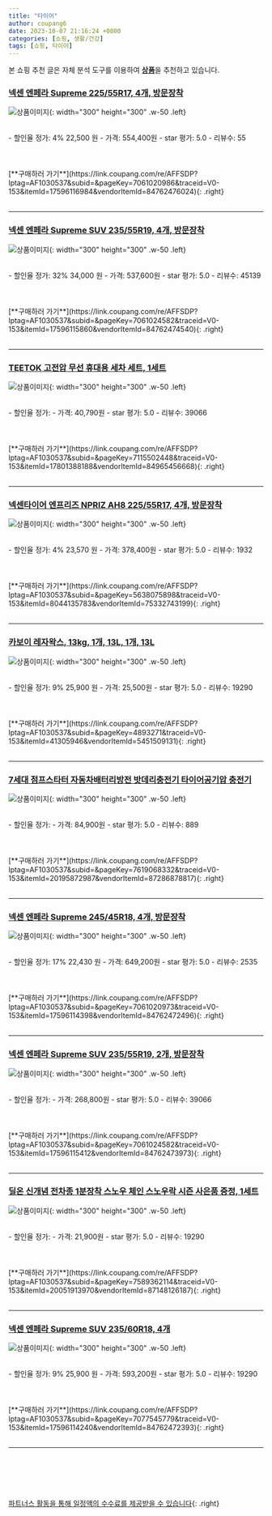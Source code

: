 ```yaml
---
title: "타이어"
author: coupang6
date: 2023-10-07 21:16:24 +0800
categories: [쇼핑, 생활/건강]
tags: [쇼핑, 타이어]
---
```


본 쇼핑 추천 글은 자체 분석 도구를 이용하여 [**상품**](https://link.coupang.com/a/bao1ui)을 추천하고 있습니다.

### [넥센 엔페라 Supreme 225/55R17, 4개, 방문장착](https://link.coupang.com/re/AFFSDP?lptag=AF1030537&subid=&pageKey=7061020986&traceid=V0-153&itemId=17596116984&vendorItemId=84762476024)

![상품이미지](https://thumbnail10.coupangcdn.com/thumbnails/remote/230x230ex/image/retail/images/9108131618027297-392bac9e-75ee-4db4-94c9-ed71ee70a570.jpg){: width="300" height="300" .w-50 .left}


<br>
- 할인율 정가: 4%  22,500   원
- 가격: 554,400원
- star 평가: 5.0
- 리뷰수: 55
<br>
<br>
<br>
<br>
[**구매하러 가기**](https://link.coupang.com/re/AFFSDP?lptag=AF1030537&subid=&pageKey=7061020986&traceid=V0-153&itemId=17596116984&vendorItemId=84762476024){: .right}
<br>
<br>

---

### [넥센 엔페라 Supreme SUV 235/55R19, 4개, 방문장착](https://link.coupang.com/re/AFFSDP?lptag=AF1030537&subid=&pageKey=7061024582&traceid=V0-153&itemId=17596115860&vendorItemId=84762474540)

![상품이미지](https://thumbnail9.coupangcdn.com/thumbnails/remote/230x230ex/image/retail/images/8505531744827577-0a40fba2-5ccd-4107-90d9-dc800d30f919.jpg){: width="300" height="300" .w-50 .left}


<br>
- 할인율 정가: 32%  34,000   원
- 가격: 537,600원
- star 평가: 5.0
- 리뷰수: 45139
<br>
<br>
<br>
<br>
[**구매하러 가기**](https://link.coupang.com/re/AFFSDP?lptag=AF1030537&subid=&pageKey=7061024582&traceid=V0-153&itemId=17596115860&vendorItemId=84762474540){: .right}
<br>
<br>

---

### [TEETOK 고전압 무선 휴대용 세차 세트, 1세트](https://link.coupang.com/re/AFFSDP?lptag=AF1030537&subid=&pageKey=7115502448&traceid=V0-153&itemId=17801388188&vendorItemId=84965456668)

![상품이미지](https://thumbnail9.coupangcdn.com/thumbnails/remote/230x230ex/image/vendor_inventory/1332/92236d647ad1c8944b5dbc43ef0559e0b9be5c93e5dd66bc4589196a3400.png){: width="300" height="300" .w-50 .left}


<br>
- 할인율 정가: 
- 가격: 40,790원
- star 평가: 5.0
- 리뷰수: 39066
<br>
<br>
<br>
<br>
[**구매하러 가기**](https://link.coupang.com/re/AFFSDP?lptag=AF1030537&subid=&pageKey=7115502448&traceid=V0-153&itemId=17801388188&vendorItemId=84965456668){: .right}
<br>
<br>

---

### [넥센타이어 엔프리즈 NPRIZ AH8 225/55R17, 4개, 방문장착](https://link.coupang.com/re/AFFSDP?lptag=AF1030537&subid=&pageKey=5638075898&traceid=V0-153&itemId=8044135783&vendorItemId=75332743199)

![상품이미지](https://thumbnail6.coupangcdn.com/thumbnails/remote/230x230ex/image/retail/images/338474920805129-76c8b113-9db9-40ed-86bb-70eacb209187.jpg){: width="300" height="300" .w-50 .left}


<br>
- 할인율 정가: 4%  23,570   원
- 가격: 378,400원
- star 평가: 5.0
- 리뷰수: 1932
<br>
<br>
<br>
<br>
[**구매하러 가기**](https://link.coupang.com/re/AFFSDP?lptag=AF1030537&subid=&pageKey=5638075898&traceid=V0-153&itemId=8044135783&vendorItemId=75332743199){: .right}
<br>
<br>

---

### [카보이 레자왁스, 13kg, 1개, 13L, 1개, 13L](https://link.coupang.com/re/AFFSDP?lptag=AF1030537&subid=&pageKey=4893271&traceid=V0-153&itemId=41305946&vendorItemId=5451509131)

![상품이미지](https://thumbnail7.coupangcdn.com/thumbnails/remote/230x230ex/image/vendor_inventory/9873/9c421051acbbd526a3c00b807725cc6ebb0b526f719a8e7b75f36fb6b72a.jpg){: width="300" height="300" .w-50 .left}


<br>
- 할인율 정가: 9%  25,900   원
- 가격: 25,500원
- star 평가: 5.0
- 리뷰수: 19290
<br>
<br>
<br>
<br>
[**구매하러 가기**](https://link.coupang.com/re/AFFSDP?lptag=AF1030537&subid=&pageKey=4893271&traceid=V0-153&itemId=41305946&vendorItemId=5451509131){: .right}
<br>
<br>

---

### [7세대 점프스타터 자동차배터리방전 밧데리충전기 타이어공기압 충전기](https://link.coupang.com/re/AFFSDP?lptag=AF1030537&subid=&pageKey=7619068332&traceid=V0-153&itemId=20195872987&vendorItemId=87286878817)

![상품이미지](https://thumbnail10.coupangcdn.com/thumbnails/remote/230x230ex/image/vendor_inventory/bb59/67c7665db6e09fb1bb94f24b64f1f365226b077ae29e3db8cd3f147e1613.jpg){: width="300" height="300" .w-50 .left}


<br>
- 할인율 정가: 
- 가격: 84,900원
- star 평가: 5.0
- 리뷰수: 889
<br>
<br>
<br>
<br>
[**구매하러 가기**](https://link.coupang.com/re/AFFSDP?lptag=AF1030537&subid=&pageKey=7619068332&traceid=V0-153&itemId=20195872987&vendorItemId=87286878817){: .right}
<br>
<br>

---

### [넥센 엔페라 Supreme 245/45R18, 4개, 방문장착](https://link.coupang.com/re/AFFSDP?lptag=AF1030537&subid=&pageKey=7061020973&traceid=V0-153&itemId=17596114398&vendorItemId=84762472496)

![상품이미지](https://thumbnail7.coupangcdn.com/thumbnails/remote/230x230ex/image/retail/images/8496929965216918-c4f20923-b843-49e6-9575-af949a3ec01d.jpg){: width="300" height="300" .w-50 .left}


<br>
- 할인율 정가: 17%  22,430   원
- 가격: 649,200원
- star 평가: 5.0
- 리뷰수: 2535
<br>
<br>
<br>
<br>
[**구매하러 가기**](https://link.coupang.com/re/AFFSDP?lptag=AF1030537&subid=&pageKey=7061020973&traceid=V0-153&itemId=17596114398&vendorItemId=84762472496){: .right}
<br>
<br>

---

### [넥센 엔페라 Supreme SUV 235/55R19, 2개, 방문장착](https://link.coupang.com/re/AFFSDP?lptag=AF1030537&subid=&pageKey=7061024582&traceid=V0-153&itemId=17596115412&vendorItemId=84762473973)

![상품이미지](https://thumbnail8.coupangcdn.com/thumbnails/remote/230x230ex/image/retail/images/8505531509734161-47d2c5e8-ada0-4ee8-aa1d-ff94fd35df25.jpg){: width="300" height="300" .w-50 .left}


<br>
- 할인율 정가: 
- 가격: 268,800원
- star 평가: 5.0
- 리뷰수: 39066
<br>
<br>
<br>
<br>
[**구매하러 가기**](https://link.coupang.com/re/AFFSDP?lptag=AF1030537&subid=&pageKey=7061024582&traceid=V0-153&itemId=17596115412&vendorItemId=84762473973){: .right}
<br>
<br>

---

### [딜온 신개념 전차종 1분장착 스노우 체인 스노우락 시즌 사은품 증정, 1세트](https://link.coupang.com/re/AFFSDP?lptag=AF1030537&subid=&pageKey=7589362114&traceid=V0-153&itemId=20051913970&vendorItemId=87148126187)

![상품이미지](https://thumbnail9.coupangcdn.com/thumbnails/remote/230x230ex/image/vendor_inventory/38cb/4d956c133a12ce9f0865344e2d5988f6cf71fc8636a6bef4c99eb93a0c0d.jpg){: width="300" height="300" .w-50 .left}


<br>
- 할인율 정가: 
- 가격: 21,900원
- star 평가: 5.0
- 리뷰수: 19290
<br>
<br>
<br>
<br>
[**구매하러 가기**](https://link.coupang.com/re/AFFSDP?lptag=AF1030537&subid=&pageKey=7589362114&traceid=V0-153&itemId=20051913970&vendorItemId=87148126187){: .right}
<br>
<br>

---

### [넥센 엔페라 Supreme SUV 235/60R18, 4개](https://link.coupang.com/re/AFFSDP?lptag=AF1030537&subid=&pageKey=7077545779&traceid=V0-153&itemId=17596114240&vendorItemId=84762472393)

![상품이미지](https://thumbnail10.coupangcdn.com/thumbnails/remote/230x230ex/image/retail/images/8505528998295020-84be986d-db4d-461d-a2c3-0172c3edd708.jpg){: width="300" height="300" .w-50 .left}


<br>
- 할인율 정가: 9%  25,900   원
- 가격: 593,200원
- star 평가: 5.0
- 리뷰수: 19290
<br>
<br>
<br>
<br>
[**구매하러 가기**](https://link.coupang.com/re/AFFSDP?lptag=AF1030537&subid=&pageKey=7077545779&traceid=V0-153&itemId=17596114240&vendorItemId=84762472393){: .right}
<br>
<br>

---
<br><br><br><br><br> [파트너스 활동을 통해 일정액의 수수료를 제공받을 수 있습니다](https://link.coupang.com/a/bao1ui){: .right}